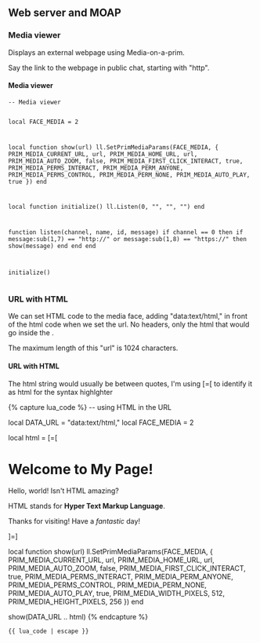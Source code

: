 ## Web server and MOAP

### Media viewer

Displays an external webpage using Media-on-a-prim.

Say the link to the webpage in public chat, starting with "http".

<div class="script-box beginner">
<h4>Media viewer</h4>
<pre class="language-slua line-numbers"><code class="language-slua">-- Media viewer

local FACE_MEDIA = 2

local function show(url)
    ll.SetPrimMediaParams(FACE_MEDIA, {
        PRIM_MEDIA_CURRENT_URL, url,
        PRIM_MEDIA_HOME_URL, url,
        PRIM_MEDIA_AUTO_ZOOM, false,
        PRIM_MEDIA_FIRST_CLICK_INTERACT, true,
        PRIM_MEDIA_PERMS_INTERACT, PRIM_MEDIA_PERM_ANYONE,
        PRIM_MEDIA_PERMS_CONTROL, PRIM_MEDIA_PERM_NONE,
        PRIM_MEDIA_AUTO_PLAY, true
    })
end

local function initialize()
    ll.Listen(0, "", "", "")
end

function listen(channel, name, id, message)
    if channel == 0 then
        if message:sub(1,7) == "http://" or message:sub(1,8) == "https://" then
            show(message)
        end
    end
end

initialize()</code></pre>
</div>

### URL with HTML

We can set HTML code to the media face, adding "data:text/html," in front of the html code when we set the url. No headers, only the html that would go inside the <body>.

The maximum length of this "url" is 1024 characters.

<div class="script-box beginner">
<h4>URL with HTML</h4>
<p>The html string would usually be between quotes, I'm using [=[ to identify it as html for the syntax highlghter</p>

{% capture lua_code %}
-- using HTML in the URL

local DATA_URL = "data:text/html,"
local FACE_MEDIA = 2

local html = [=[
<h1>Welcome to My Page!</h1><p>Hello, world! Isn't HTML amazing?</p><p>HTML stands for <strong>Hyper Text Markup Language</strong>.</p><p>Thanks for visiting! Have a <em>fantastic</em> day!</p>
]=]

local function show(url)
    ll.SetPrimMediaParams(FACE_MEDIA, {
        PRIM_MEDIA_CURRENT_URL, url,
        PRIM_MEDIA_HOME_URL, url,
        PRIM_MEDIA_AUTO_ZOOM, false,
        PRIM_MEDIA_FIRST_CLICK_INTERACT, true,
        PRIM_MEDIA_PERMS_INTERACT, PRIM_MEDIA_PERM_ANYONE,
        PRIM_MEDIA_PERMS_CONTROL, PRIM_MEDIA_PERM_NONE,
        PRIM_MEDIA_AUTO_PLAY, true,
        PRIM_MEDIA_WIDTH_PIXELS, 512,
        PRIM_MEDIA_HEIGHT_PIXELS, 256
    })
end

show(DATA_URL .. html)
{% endcapture %}

<pre class="language-slua line-numbers"><code class="language-slua">{{ lua_code | escape }}</code></pre>
</div>


